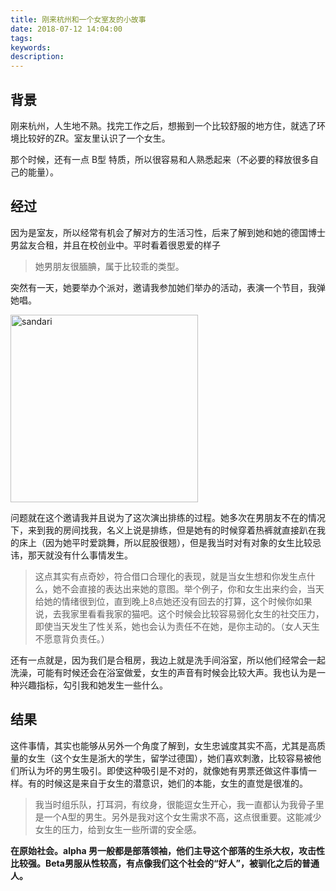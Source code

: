 ```yaml
---
title: 刚来杭州和一个女室友的小故事
date: 2018-07-12 14:04:00
tags:
keywords:
description:
---
```


## 背景

刚来杭州，人生地不熟。找完工作之后，想搬到一个比较舒服的地方住，就选了环境比较好的ZR。室友里认识了一个女生。


那个时候，还有一点 B型 特质，所以很容易和人熟悉起来（不必要的释放很多自己的能量）。

## 经过

因为是室友，所以经常有机会了解对方的生活习性，后来了解到她和她的德国博士男盆友合租，并且在校创业中。平时看着很恩爱的样子
> 她男朋友很腼腆，属于比较乖的类型。

突然有一天，她要举办个派对，邀请我参加她们举办的活动，表演一个节目，我弹她唱。

<img src="http://jzx-h5.oss-cn-hangzhou.aliyuncs.com/static/blog/img/gallery/2018-06-01.jpeg" width="300" alt="sandari" align=center />

问题就在这个邀请我并且说为了这次演出排练的过程。她多次在男朋友不在的情况下，来到我的房间找我，名义上说是排练，但是她有的时候穿着热裤就直接趴在我的床上（因为她平时爱跳舞，所以屁股很翘），但是我当时对有对象的女生比较忌讳，那天就没有什么事情发生。

> 这点其实有点奇妙，符合借口合理化的表现，就是当女生想和你发生点什么，她不会直接的表达出来她的意图。举个例子，你和女生出来约会，当天给她的情绪很到位，直到晚上8点她还没有回去的打算，这个时候你如果说，去我家里看看我家的猫吧。这个时候会比较容易弱化女生的社交压力，即使当天发生了性关系，她也会认为责任不在她，是你主动的。（女人天生不愿意背负责任。）

还有一点就是，因为我们是合租房，我边上就是洗手间浴室，所以他们经常会一起洗澡，可能有时候还会在浴室做爱，女生的声音有时候会比较大声。我也认为是一种兴趣指标，勾引我和她发生一些什么。

## 结果

这件事情，其实也能够从另外一个角度了解到，女生忠诚度其实不高，尤其是高质量的女生（这个女生是浙大的学生，留学过德国），她们喜欢刺激，比较容易被他们所认为坏的男生吸引。即使这种吸引是不对的，就像她有男票还做这件事情一样。有的时候这是来自于女生的潜意识，她们的本能，女生的直觉是很准的。

> 我当时组乐队，打耳洞，有纹身，很能逗女生开心，我一直都认为我骨子里是一个A型的男生。另外是我对这个女生需求不高，这点很重要。这能减少女生的压力，给到女生一些所谓的安全感。


**在原始社会。alpha 男一般都是部落领袖，他们主导这个部落的生杀大权，攻击性比较强。Beta男服从性较高，有点像我们这个社会的“好人”，被驯化之后的普通人。**